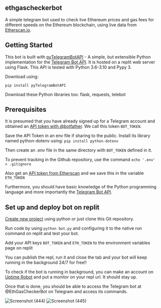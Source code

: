 ## ethgascheckerbot

A simple telegram bot used to check live Ethereum prices and gas fees for different speeds on the Ethereum blockchain, using live data from [Etherscan.io](https://etherscan.io/).

## Getting Started

This bot is built with [pyTelegramBotAPI](https://github.com/eternnoir/pyTelegramBotAPI) - A simple, but extensible Python implementation for the [Telegram Bot API](https://core.telegram.org/bots/api). It is hosted on a replit web server using Flask. This API is tested with Python 3.6-3.10 and Pypy 3. 

Download using:

`pip install pyTelegramBotAPI`

Download these Python libraries too: flask, requests, telebot

## Prerequisites
It is presumed that you have already signed up for a Telegram account and obtained an [API token with @botfather](https://core.telegram.org/bots#botfather). We call this token `BOT_TOKEN`.

Save the API Token in an env file if sharing to the public. Install its library named python-dotenv using: `pip install python-dotenv` 

Then create an .env file in the same directory with `BOT_TOKEN` defined in it.

To prevent tracking in the Github repository, use the command `echo '.env' > .gitignore`

Also get an [API token from Etherscan](https://etherscan.io/apis) and we save this in the variable `ETH_TOKEN`

Furthermore, you should have basic knowledge of the Python programming language and more importantly the [Telegram Bot API](https://core.telegram.org/bots/api).

## Set up and deploy bot on replit
[Create new project](https://replit.com/~) using python or just clone this Git repository.

Run code by using `python bot.py` and configuring it to the native run command on replit and test your bot. 

Add your API keys `BOT_TOKEN` and `ETH_TOKEN` to the environment variables page on replit

You can publish the repl, run it and close the tab and your bot will keep running in the background 24/7 for free!!

To check if the bot is running in background, you can make an account on [Uptime Robot](https://uptimerobot.com/) and put a monitor on your repl url. It should stay up.

Once that is done, you should be able to access the Telegram bot at @EthGasCheckerBot on Telegram and access its commands.

![Screenshot (444)](https://user-images.githubusercontent.com/77221369/158120895-b6694392-9e9a-4605-a57d-770719c0812b.png)
![Screenshot (445)](https://user-images.githubusercontent.com/77221369/158120904-d9905412-8e93-4582-abda-ef97c8b1341d.png)
